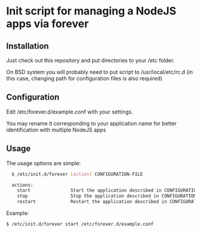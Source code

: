 # Init script for managing a NodeJS apps via forever

## Installation

Just check out this repository and put directories to your /etc folder.

On BSD system you will probably need to put script to /usr/local/etc/rc.d (in this case, changing path for configuration files is also required)

## Configuration

Edit /etc/forever.d/example.conf with your settings.

You may rename it corresponding to your application name for better identification with multiple NodeJS apps

## Usage

The usage options are simple:
``` bash
  $ /etc/init.d/forever [action] CONFIGURATION-FILE

  actions:
    start               Start the application described in CONFIGURATION-FILE
    stop                Stop the application described in CONFIGURATION-FILE
    restart             Restart the application described in CONFIGURATION-FILE
```

Example:
``` bash
$ /etc/init.d/forever start /etc/forever.d/example.conf
```
